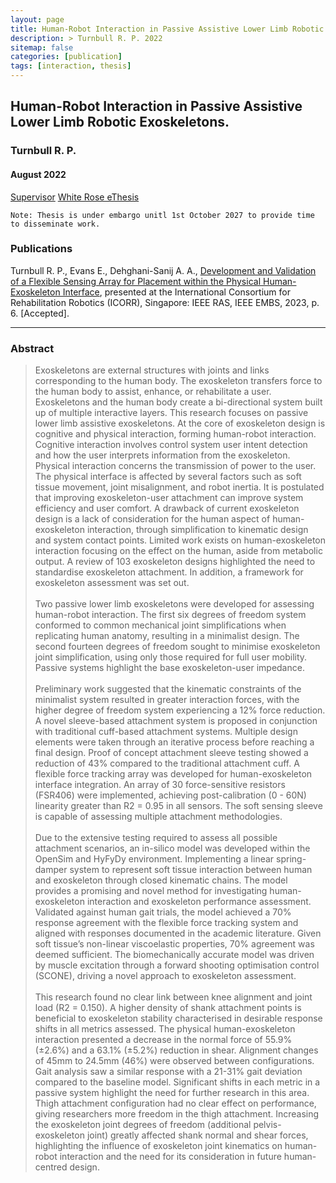 ```yaml
---
layout: page
title: Human-Robot Interaction in Passive Assistive Lower Limb Robotic Exoskeletons 
description: > Turnbull R. P. 2022
sitemap: false
categories: [publication]
tags: [interaction, thesis]
---
```


<h2> Human-Robot Interaction in Passive Assistive Lower Limb Robotic Exoskeletons. </h2>

<h3> Turnbull R. P. </h3>
<h4> August 2022</h4> 

<!--<a class="btn btn-outline-primary my-1 mr-1" href="/project/true-rehab/">PDF</a>-->
<!--<a class="btn btn-outline-primary my-1 mr-1" href="/project/true-rehab/">Project</a>-->
<a class="btn btn-outline-primary my-1 mr-1" href="https://eps.leeds.ac.uk/mechanical-engineering/staff/110/professor-abbas-a-dehghani-sanij">Supervisor</a>
<a class="btn btn-outline-primary my-1 mr-1" href="https://etheses.whiterose.ac.uk/31307/">White Rose eThesis</a>

~~~
Note: Thesis is under embargo unitl 1st October 2027 to provide time to disseminate work.
~~~

<h3> Publications </h3>

Turnbull R. P., Evans E., Dehghani-Sanij A. A., [Development and Validation of a Flexible Sensing Array for Placement within the Physical Human-Exoskeleton Interface](https://rpturnbull.github.io/publications/2023-09-29-ICORR/), presented at the International Consortium for Rehabilitation Robotics (ICORR), Singapore: IEEE RAS, IEEE EMBS, 2023, p. 6. [Accepted].


<hr>

 <h3> Abstract </h3>
<blockquote>
Exoskeletons are external structures with joints and links corresponding to the human body. The exoskeleton transfers force to the human body to assist, enhance, or rehabilitate a user. Exoskeletons and the human body create a bi-directional system built up of multiple interactive layers. This research focuses on passive lower limb assistive exoskeletons. At the core of exoskeleton design is cognitive and physical interaction, forming human-robot interaction. Cognitive interaction involves control system user intent detection and how the user interprets information from the exoskeleton. Physical interaction concerns the transmission of power to the user. The physical interface is affected by several factors such as soft tissue movement, joint misalignment, and robot inertia. It is postulated that improving exoskeleton-user attachment can improve system efficiency and user comfort. A drawback of current exoskeleton design is a lack of consideration for the human aspect of human-exoskeleton interaction, through simplification to kinematic design and system contact points. Limited work exists on human-exoskeleton interaction focusing on the effect on the human, aside from metabolic output. A review of 103 exoskeleton designs highlighted the need to standardise exoskeleton attachment. In addition, a framework for exoskeleton assessment was set out.
<br> <br>
Two passive lower limb exoskeletons were developed for assessing human-robot interaction. The first six degrees of freedom system conformed to common mechanical joint simplifications when replicating human anatomy, resulting in a minimalist design. The second fourteen degrees of freedom sought to minimise exoskeleton joint simplification, using only those required for full user mobility. Passive systems highlight the base exoskeleton-user impedance.
<br> <br>
Preliminary work suggested that the kinematic constraints of the minimalist system resulted in greater interaction forces, with the higher degree of freedom system experiencing a 12% force reduction. A novel sleeve-based attachment system is proposed in conjunction with traditional cuff-based attachment systems. Multiple design elements were taken through an iterative process before reaching a final design. Proof of concept attachment sleeve testing showed a reduction of 43% compared to the traditional attachment cuff. A flexible force tracking array was developed for human-exoskeleton interface integration. An array of 30 force-sensitive resistors (FSR406) were implemented, achieving post-calibration (0 - 60N) linearity greater than R2 = 0.95 in all sensors. The soft sensing sleeve is capable of assessing multiple attachment methodologies.
<br> <br>
Due to the extensive testing required to assess all possible attachment scenarios, an in-silico model was developed within the OpenSim and HyFyDy environment. Implementing a linear spring-damper system to represent soft tissue interaction between human and exoskeleton through closed kinematic chains. The model provides a promising and novel method for investigating human-exoskeleton interaction and exoskeleton performance assessment. Validated against human gait trials, the model achieved a 70% response agreement with the flexible force tracking system and aligned with responses documented in the academic literature. Given soft tissue’s non-linear viscoelastic properties, 70% agreement was deemed sufficient. The biomechanically accurate model was driven by muscle excitation through a forward shooting optimisation control (SCONE), driving a novel approach to exoskeleton assessment. 
<br> <br>
This research found no clear link between knee alignment and joint load (R2 = 0.150). A higher density of shank attachment points is beneficial to exoskeleton stability characterised in desirable response shifts in all metrics assessed. The physical human-exoskeleton interaction presented a decrease in the normal force of 55.9% (±2.6%) and a 63.1% (±5.2%) reduction in shear. Alignment changes of 45mm to 24.5mm (46%) were observed between configurations. Gait analysis saw a similar response with a 21-31% gait deviation compared to the baseline model. Significant shifts in each metric in a passive system highlight the need for further research in this area. Thigh attachment configuration had no clear effect on performance, giving researchers more freedom in the thigh attachment. Increasing the exoskeleton joint degrees of freedom (additional pelvis-exoskeleton joint) greatly affected shank normal and shear forces, highlighting the influence of exoskeleton joint kinematics on human-robot interaction and the need for its consideration in future human-centred design.
</blockquote>




